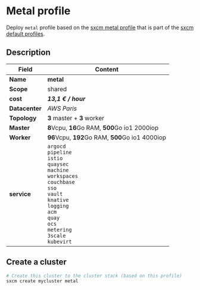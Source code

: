# Metal profile

Deploy `metal` profile based on the [sxcm metal profile](https://raw.githubusercontent.com/startxfr/sxcm/main/src/profiles/install-config-metal.yml) that is part of the [sxcm default profiles](../../3-profiles).

## Description

| Field          | Content                                                                                                                                                      |
| -------------- | ------------------------------------------------------------------------------------------------------------------------------------------------------------ |
| **Name**       | **metal**                                                                                                                                                    |
| **Scope**      | shared                                                                                                                                                       |
| **cost**       | ***13,1 € / hour***                                                                                                                                          |
| **Datacenter** | _AWS Paris_                                                                                                                                                  |
| **Topology**   | **3** master + **3** worker                                                                                                                                  |
| **Master**     | **8**Vcpu, **16**Go RAM, **500**Go io1 2000iop                                                                                                               |
| **Worker**     | **96**Vcpu, **192**Go RAM, **500**Go io1 4000iop                                                                                                             |
| **service**    | `argocd`  <br/> `pipeline`  <br/> `istio`  <br/> `quaysec`  <br/> `machine`  <br/> `workspaces`  <br/> `couchbase`  <br/> `sso`  <br/> `vault`  <br/> `knative`  <br/> `logging`  <br/> `acm`  <br/> `quay`  <br/> `ocs`  <br/> `metering`  <br/> `3scale`  <br/> `kubevirt` |

## Create a cluster

```bash
# Create this cluster to the cluster stack (based on this profile)
sxcm create mycluster metal
```
